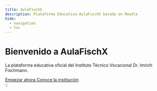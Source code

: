 ```yaml
---
title: AulaFischX
description: Plataforma Educativa AulaFischX basada en Moodle
hide:
  - navigation
  - toc
---
```


<div class="hero-section">
  <h1>Bienvenido a AulaFischX</h1>
  <p>La plataforma educativa oficial del Instituto Técnico Vocacional Dr. Imrich Fischmann.</p>
  
<div class="hero-buttons">
  <a href="#contenidos" class="md-button md-button--primary">
    Empezar ahora
  </a>
  <a href="registro_estudiantes/" class="md-button">
    Conoce la institución
  </a>
</div>

<div id="help-tour-button" class="help-off" title="¿Necesitas ayuda?">
  💡
</div>

<script>
  document.addEventListener("DOMContentLoaded", function () {
    document.body.classList.add("homepage");
  });
</script>

